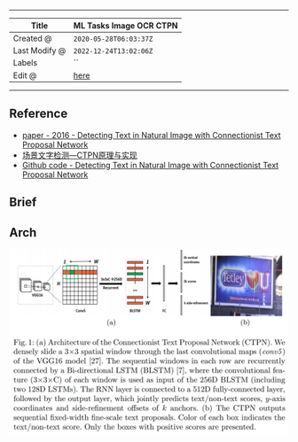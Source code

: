 -----

| Title         | ML Tasks Image OCR CTPN                               |
| ------------- | ----------------------------------------------------- |
| Created @     | `2020-05-28T06:03:37Z`                                |
| Last Modify @ | `2022-12-24T13:02:06Z`                                |
| Labels        | \`\`                                                  |
| Edit @        | [here](https://github.com/junxnone/aiwiki/issues/197) |

-----

## Reference

  - [paper - 2016 - Detecting Text in Natural Image with Connectionist
    Text Proposal Network](https://arxiv.org/pdf/1609.03605)
  - [场景文字检测—CTPN原理与实现](https://zhuanlan.zhihu.com/p/34757009)
  - [Github code - Detecting Text in Natural Image with Connectionist
    Text Proposal Network ](https://github.com/tianzhi0549)

## Brief

## Arch

![image](media/5742c431837febffa2c3939d29e8ba38a2326f1d.png)
